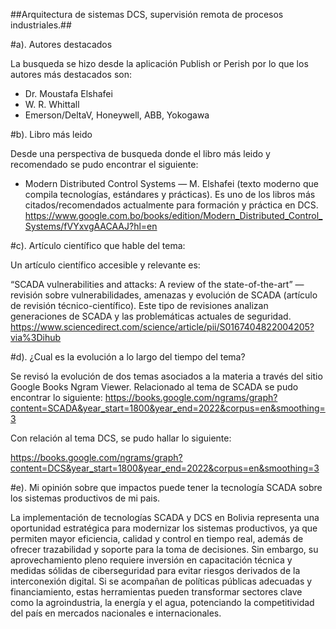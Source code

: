 
##Arquitectura de sistemas DCS, supervisión
remota de procesos industriales.##

#a). Autores destacados

La busqueda se hizo desde la aplicación Publish or Perish por lo que los autores más destacados son: 

- Dr. Moustafa Elshafei
- W. R. Whittall
- Emerson/DeltaV, Honeywell, ABB, Yokogawa

#b). Libro más leido 

Desde una perspectiva de busqueda donde el libro más leido y recomendado se pudo encontrar el siguiente: 

- Modern Distributed Control Systems — M. Elshafei (texto moderno que compila tecnologías, estándares y prácticas). Es uno de los libros más citados/recomendados actualmente para formación y práctica en DCS. https://www.google.com.bo/books/edition/Modern_Distributed_Control_Systems/fVYxvgAACAAJ?hl=en

#c). Artículo científico que hable del tema:

Un artículo científico accesible y relevante es: 

“SCADA vulnerabilities and attacks: A review of the state-of-the-art” — revisión sobre vulnerabilidades, amenazas y evolución de SCADA (artículo de revisión técnico-científico). Este tipo de revisiones analizan generaciones de SCADA y las problemáticas actuales de seguridad. https://www.sciencedirect.com/science/article/pii/S0167404822004205?via%3Dihub

#d). ¿Cual es la evolución a lo largo del tiempo del tema?

Se revisó la evolución de dos temas asociados a la materia a través del sitio Google Books Ngram Viewer. Relacionado al tema de SCADA se pudo encontrar lo siguiente:
https://books.google.com/ngrams/graph?content=SCADA&year_start=1800&year_end=2022&corpus=en&smoothing=3

Con relación al tema DCS, se pudo hallar lo siguiente: 

https://books.google.com/ngrams/graph?content=DCS&year_start=1800&year_end=2022&corpus=en&smoothing=3

#e). Mi opinión sobre que impactos puede tener la tecnología SCADA sobre los sistemas productivos de mi pais.

La implementación de tecnologías SCADA y DCS en Bolivia representa una oportunidad estratégica para modernizar los sistemas productivos, ya que permiten mayor eficiencia, calidad y control en tiempo real, además de ofrecer trazabilidad y soporte para la toma de decisiones. Sin embargo, su aprovechamiento pleno requiere inversión en capacitación técnica y medidas sólidas de ciberseguridad para evitar riesgos derivados de la interconexión digital. Si se acompañan de políticas públicas adecuadas y financiamiento, estas herramientas pueden transformar sectores clave como la agroindustria, la energía y el agua, potenciando la competitividad del país en mercados nacionales e internacionales.
